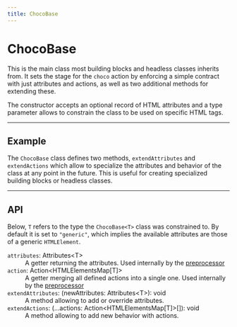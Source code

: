 ```yaml
---
title: ChocoBase
---
```


<script lang="ts">
  import Demo from "$components/Demo.svelte";
  import Highlighter from "$components/Highlighter.svelte";
</script>

# ChocoBase

This is the main class most building blocks and headless classes inherits from. It sets the stage for the `choco` action by enforcing a simple contract with just attributes and actions, as well as two additional methods for extending these.

The constructor accepts an optional record of HTML attributes and a type parameter allows to constrain the class to be used on specific HTML tags.

---

## Example

The `ChocoBase` class defines two methods, `extendAttributes` and `extendActions` which allow to specialize the attributes and behavior of the class at any point in the future. This is useful for creating specialized building blocks or headless classes.

<Demo file="./example.svelte" value="code" />

---

## API

Below, `T` refers to the type the `ChocoBase<T>` class was constrained to. By default it is set to `"generic"`, which implies the available attributes are those of a generic `HTMLElement`.

<dl>
  <dt><code>attributes</code>: <span class="font-mono">Attributes&lt;T></span></dt>
  <dd>A getter returning the attributes. Used internally by the <a href="/guides/preprocessor">preprocessor</a></dd>

  <dt><code>action</code>: <span class="font-mono">Action&lt;HTMLElementsMap[T]></span></dt>
  <dd>A getter merging all defined actions into a single one. Used internally by the <a href="/guides/preprocessor">preprocessor</a></dd>

  <dt><code>extendAttributes</code>: <span class="font-mono">(newAttributes: Attributes&lt;T>): void</span></dt>
  <dd>A method allowing to add or override attributes.</dd>

  <dt><code>extendActions</code>: <span class="font-mono">(...actions: Action&lt;HTMLElementsMap[T]>[]): void</span></dt>
  <dd>A method allowing to add new behavior with actions.</dd>
</dl>
